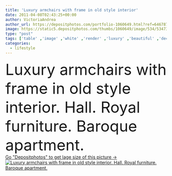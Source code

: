 ```yaml
---
title: 'Luxury armchairs with frame in old style interior'
date: 2011-04-08T02:43:25+00:00
author: VictoriaAndrea
author_url: https://depositphotos.com/portfolio-1060649.html?ref=64678756
image: https://static5.depositphotos.com/thumbs/1060649/image/534/5347350/api_thumb_450.jpg?forcejpeg=true
type: "post"
tags: ['table' ,'image' ,'white' ,'render' ,'luxury' ,'beautiful' ,'decorative' ,'bright' ,'reflection' ,'metal' ,'art' ,'decor' ,'gold' ,'comfortable' ,'golden' ,'best' ,'light' ,'style' ,'antique' ,'frame' ,'old' ,'picture' ,'retro' ,'vintage' ,'3d' ,'classic' ,'soft' ,'architecture' ,'wall' ,'interior' ,'stylish' ,'with' ,'lifestyle' ,'mirror' ,'furniture' ,'room' ,'inside' ,'hall' ,'royal' ,'ancient' ,'in' ,'fabric' ,'attractive' ,'apartment' ,'residence' ,'Perfection' ,'noble' ,'baroque' ,'armchair' ,'apartments' ]
categories: 
  - lifestyle
---
```

<div aling="center">
            <font size="60"> Luxury armchairs with frame in old style interior. Hall. Royal furniture. Baroque apartment.</font>   
</div>
<div>
    <a href='https://static5.depositphotos.com/thumbs/1060649/image/534/5347350/api_thumb_450.jpg?forcejpeg=true?ref=64678756' target=_blank > Go "Depositphotos" to get lage size of this picture ->
        <img href='https://static5.depositphotos.com/thumbs/1060649/image/534/5347350/api_thumb_450.jpg?forcejpeg=true?ref=64678756' src='https://static5.depositphotos.com/1060649/534/i/950/depositphotos_5347350-stock-photo-luxury-armchairs-with-frame-in.jpg?forcejpeg=true' alt='Luxury armchairs with frame in old style interior. Hall. Royal furniture. Baroque apartment.' >
    </a>
</div>
